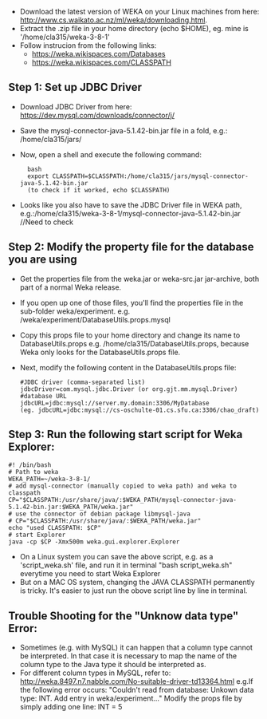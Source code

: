 + Download the latest version of WEKA on your Linux machines from here: http://www.cs.waikato.ac.nz/ml/weka/downloading.html.
+ Extract the .zip file in your home directory (echo $HOME), eg. mine is '/home/cla315/weka-3-8-1'
+ Follow instrucion from the following links:
    + https://weka.wikispaces.com/Databases
    + https://weka.wikispaces.com/CLASSPATH


## Step 1: Set up JDBC Driver
+ Download JDBC Driver from here: https://dev.mysql.com/downloads/connector/j/
+ Save the mysql-connector-java-5.1.42-bin.jar file in a fold, e.g.: /home/cla315/jars/
+ Now, open a shell and execute the following command:

        bash
        export CLASSPATH=$CLASSPATH:/home/cla315/jars/mysql-connector-java-5.1.42-bin.jar
        (to check if it worked, echo $CLASSPATH)
+ Looks like you also have to save the JDBC Driver file in WEKA path, e.g.:/home/cla315/weka-3-8-1/mysql-connector-java-5.1.42-bin.jar //Need to check
  
## Step 2: Modify the property file for the database you are using
+ Get the properties file from the weka.jar or weka-src.jar jar-archive, both part of a normal Weka release. 
+ If you open up one of those files, you'll find the properties file in the sub-folder weka/experiment. e.g. /weka/experiment/DatabaseUtils.props.mysql
+ Copy this props file to your home directory and change its name to DatabaseUtils.props 
e.g. /home/cla315/DatabaseUtils.props, because Weka only looks for the DatabaseUtils.props file.
+ Next, modify the following content in the DatabaseUtils.props file:
    
      #JDBC driver (comma-separated list)
      jdbcDriver=com.mysql.jdbc.Driver (or org.gjt.mm.mysql.Driver)
      #database URL
      jdbcURL=jdbc:mysql://server.my.domain:3306/MyDatabase
      (eg. jdbcURL=jdbc:mysql://cs-oschulte-01.cs.sfu.ca:3306/chao_draft)

## Step 3: Run the following start script for Weka Explorer:

    #! /bin/bash
    # Path to weka
    WEKA_PATH=~/weka-3-8-1/
    # add mysql-connector (manually copied to weka path) and weka to classpath
    CP="$CLASSPATH:/usr/share/java/:$WEKA_PATH/mysql-connector-java-5.1.42-bin.jar:$WEKA_PATH/weka.jar"
    # use the connector of debian package libmysql-java
    # CP="$CLASSPATH:/usr/share/java/:$WEKA_PATH/weka.jar"
    echo "used CLASSPATH: $CP"
    # start Explorer
    java -cp $CP -Xmx500m weka.gui.explorer.Explorer
+ On a Linux system you can save the above script, e.g. as a 'script_weka.sh' file, and run it in terminal "bash script_weka.sh" everytime you need to start Weka Explorer
+ But on a MAC OS system, changing the JAVA CLASSPATH permanently is tricky. It's easier to just run the obove script line by line in terminal. 

## Trouble Shooting for the "Unknow data type" Error:
   + Sometimes (e.g. with MySQL) it can happen that a column type cannot be interpreted. In that case it is necessary to map the name of the column type to the Java type it should be interpreted as.
   + For different column types in MySQL, refer to: http://weka.8497.n7.nabble.com/No-suitable-driver-td13364.html
      e.g.If the following error occurs: "Couldn't read from database: Unkown data type: INT. Add entry in weka/experiment..."
         Modify the props file by simply adding one line: INT = 5
